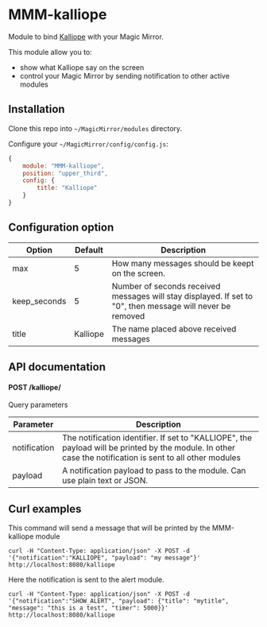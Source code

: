 # MMM-kalliope

Module to bind [Kalliope](https://github.com/kalliope-project/kalliope) with your Magic Mirror.

This module allow you to:
- show what Kalliope say on the screen
- control your Magic Mirror by sending notification to other active modules

## Installation

Clone this repo into `~/MagicMirror/modules` directory.

Configure your `~/MagicMirror/config/config.js`:

```js
{
    module: "MMM-kalliope",
    position: "upper_third",
    config: {
        title: "Kalliope"
    }
}
```

## Configuration option

| Option       | Default  | Description                                                                                                |
|--------------|----------|------------------------------------------------------------------------------------------------------------|
| max          | 5        | How many messages should be keept on the screen.                                                           |
| keep_seconds | 5        | Number of seconds received messages will stay displayed. If set to "0", then message will never be removed |
| title        | Kalliope | The name placed above received messages                                                                    |

## API documentation

#### POST /kalliope/

Query parameters

| Parameter    | Description                                                                                                                                               |
|--------------|-----------------------------------------------------------------------------------------------------------------------------------------------------------|
| notification | The notification identifier. If set to "KALLIOPE", the payload will be printed by the module. In other case the notification is sent to all other modules |
| payload      | A notification payload to pass to the module. Can use plain text or JSON.                                                                                 |

## Curl examples

This command will send a message that will be printed by the MMM-kalliope module
```
curl -H "Content-Type: application/json" -X POST -d '{"notification":"KALLIOPE", "payload": "my message"}' http://localhost:8080/kalliope
```


Here the notification is sent to the alert module.
```
curl -H "Content-Type: application/json" -X POST -d '{"notification":"SHOW_ALERT", "payload": {"title": "mytitle", "message": "this is a test", "timer": 5000}}' http://localhost:8080/kalliope
```
